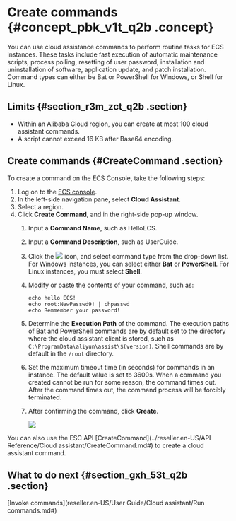 # Create commands {#concept_pbk_v1t_q2b .concept}

You can use cloud assistance commands to perform routine tasks for ECS instances. These tasks include fast execution of automatic maintenance scripts, process polling, resetting of user password, installation and uninstallation of software, application update, and patch installation. Command types can either be Bat or PowerShell for Windows, or Shell for Linux.

## Limits {#section_r3m_zct_q2b .section}

-   Within an Alibaba Cloud region, you can create at most 100 cloud assistant commands.
-   A script cannot exceed 16 KB after Base64 encoding.

## Create commands {#CreateCommand .section}

To create a command on the ECS Console, take the following steps:

1.  Log on to the [ECS console](https://partners-intl.console.aliyun.com/#/ecs).
2.  In the left-side navigation pane, select **Cloud Assistant**.
3.  Select a region.
4.  Click **Create Command**, and in the right-side pop-up window.
    1.  Input a **Command Name**, such as HelloECS.
    2.  Input a **Command Description**, such as UserGuide.
    3.  Click the ![](http://static-aliyun-doc.oss-cn-hangzhou.aliyuncs.com/assets/img/17007/15433858278334_en-US.png) icon, and select command type from the drop-down list. For Windows instances, you can select either **Bat** or **PowerShell**. For Linux instances, you must select **Shell**.
    4.  Modify or paste the contents of your command, such as:

        ```
        echo hello ECS!
        echo root:NewPasswd9! | chpasswd
        echo Remmember your password!
        ```

    5.  Determine the **Execution Path** of the command. The execution paths of Bat and PowerShell commands are by default set to the directory where the cloud assistant client is stored, such as `C:\ProgramData\aliyun\assist\$(version)`. Shell commands are by default in the `/root` directory.
    6.  Set the maximum timeout time \(in seconds\) for commands in an instance. The default value is set to 3600s. When a command you created cannot be run for some reason, the command times out. After the command times out, the command process will be forcibly terminated.
    7.  After confirming the command, click **Create**.

        ![](http://static-aliyun-doc.oss-cn-hangzhou.aliyuncs.com/assets/img/17007/15433858278365_en-US.png)


You can also use the ESC API [CreateCommand](../reseller.en-US/API Reference/Cloud assistant/CreateCommand.md#) to create a cloud assistant command.

## What to do next {#section_gxh_53t_q2b .section}

[Invoke commands](reseller.en-US/User Guide/Cloud assistant/Run commands.md#)

